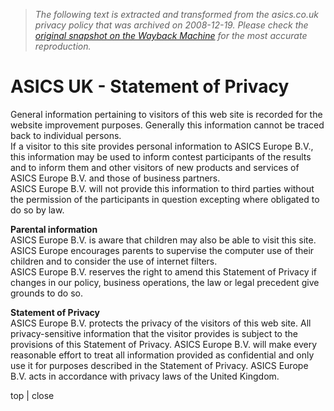> *The following text is extracted and transformed from the asics.co.uk privacy policy that was archived on 2008-12-19. Please check the [original snapshot on the Wayback Machine](https://web.archive.org/web/20081219230105id_/http%3A//www.asics.co.uk/Sitewide/StatementOfPrivacy.htm) for the most accurate reproduction.*

# ASICS UK - Statement of Privacy

General information pertaining to visitors of this web site is recorded for the website improvement purposes. Generally this information cannot be traced back to individual persons.  
If a visitor to this site provides personal information to ASICS Europe B.V., this information may be used to inform contest participants of the results and to inform them and other visitors of new products and services of ASICS Europe B.V. and those of business partners.  
ASICS Europe B.V. will not provide this information to third parties without the permission of the participants in question excepting where obligated to do so by law. 

**Parental information**   
ASICS Europe B.V. is aware that children may also be able to visit this site. ASICS Europe encourages parents to supervise the computer use of their children and to consider the use of internet filters.  
ASICS Europe B.V. reserves the right to amend this Statement of Privacy if changes in our policy, business operations, the law or legal precedent give grounds to do so. 

**Statement of Privacy**   
ASICS Europe B.V. protects the privacy of the visitors of this web site. All privacy-sensitive information that the visitor provides is subject to the provisions of this Statement of Privacy. ASICS Europe B.V. will make every reasonable effort to treat all information provided as confidential and only use it for purposes described in the Statement of Privacy. ASICS Europe B.V. acts in accordance with privacy laws of the United Kingdom. 

top | close 
